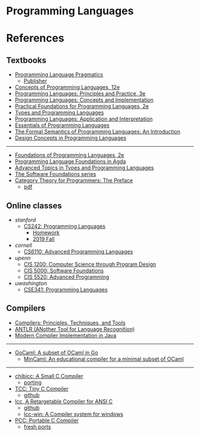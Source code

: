 # Programming Languages



# References
## Textbooks
- [Programming Language Pragmatics](https://www.cs.rochester.edu/u/scott/pragmatics/)
  - [Publisher](https://booksite.elsevier.com/9780124104099/)
- [Concepts of Programming Languages, 12e](https://www.pearson.com/en-us/subject-catalog/p/concepts-of-programming-languages/P200000003361/9780135102268)
- [Programming Languages: Principles and Practice, 3e](https://www.cs.sjsu.edu/faculty/louden/pltext3.html)
- [Programming Languages: Concepts and Implementation](https://www.vitalsource.com/products/programming-languages-concepts-and-implementation-saverio-perugini-v9781284254846)
- [Practical Foundations for Programming Languages, 2e](https://www.cs.cmu.edu/~rwh/pfpl.html)
- [Types and Programming Languages](https://www.cis.upenn.edu/~bcpierce/tapl/)
- [Programming Languages: Application and Interpretation](https://cs.brown.edu/~sk/Publications/Books/ProgLangs/2007-04-26/)
- [Essentials of Programming Languages](https://mitpress.mit.edu/9780262560672/essentials-of-programming-languages/)
- [The Formal Semantics of Programming Languages: An Introduction](https://direct.mit.edu/books/monograph/4338/The-Formal-Semantics-of-Programming-LanguagesAn)
- [Design Concepts in Programming Languages](https://mitpress.mit.edu/9780262201759/design-concepts-in-programming-languages/)

- ---
- [Foundations of Programming Languages, 2e](https://kentdlee.github.io/PL/build/html/index.html)
- [Programming Language Foundations in Agda](https://plfa.github.io/)
- [Advanced Topics in Types and Programming Languages](https://www.cis.upenn.edu/~bcpierce/attapl/)
- [The Software Foundations series](https://softwarefoundations.cis.upenn.edu/)
- [Category Theory for Programmers: The Preface](https://bartoszmilewski.com/2014/10/28/category-theory-for-programmers-the-preface/)
  - [pdf](https://github.com/hmemcpy/milewski-ctfp-pdf)

## Online classes
- _stanford_
  - [CS242: Programming Languages](https://web.stanford.edu/class/cs242/coursework.html)
    - [Homework](https://github.com/danvk/Stanford-CS-242-Programming-Languages)
    - [2019 Fall](https://stanford-cs242.github.io/f19/)
- _cornell_
  - [CS6110: Advanced Programming Languages](https://www.cs.cornell.edu/courses/cs6110/2023sp/)
- _upenn_
  - [CIS 1200: Computer Science through Program Design](https://www.seas.upenn.edu/~cis120/current/)
  - [CIS 5000: Software Foundations](https://www.seas.upenn.edu/~cis5000)
  - [CIS 5520: Advanced Programming](https://www.seas.upenn.edu/~cis5520)
- _uwashington_
  - [CSE341: Programming Languages](https://courses.cs.washington.edu/courses/cse341/)

## Compilers
- [Compilers: Principles, Techniques, and Tools](https://suif.stanford.edu/dragonbook/)
- [ANTLR (ANother Tool for Language Recognition)](https://www.antlr.org/)
- [Modern Compiler Implementation in Java](https://www.cs.princeton.edu/~appel/modern/java/)
- ---
- [GoCaml: A subset of OCaml in Go](https://github.com/rhysd/gocaml)
  - [MinCaml: An educational compiler for a minimal subset of OCaml](https://github.com/esumii/min-caml)
- ---
- [chibicc: A Small C Compiler](https://github.com/rui314/chibicc)
  - [porting](https://briancallahan.net/blog/20220629.html)
- [TCC: Tiny C Compiler](https://bellard.org/tcc/)
  - [github](https://github.com/TinyCC/tinycc)
- [lcc, A Retargetable Compiler for ANSI C](https://drh.github.io/lcc/)
  - [github](https://github.com/drh/lcc)
  - [lcc-win: A Compiler system for windows](https://lcc-win32.services.net/)
- [PCC: Portable C Compiler](https://github.com/IanHarvey/pcc)
  - [fresh ports](https://www.freshports.org/lang/pcc)
